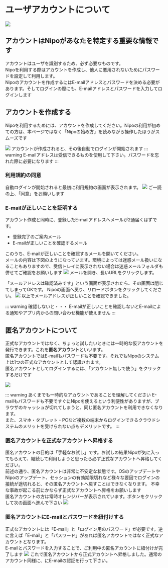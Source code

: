 # ユーザアカウントについて
![](/account/icatch.png)

## アカウントはNipoがあなたを特定する重要な情報です
アカウントはユーザを識別するため、必ず必要なものです。  
Nipoを利用する際はアカウントを作成し、他人に悪用されないためにパスワードを設定して利用します。  
Nipoのアカウントを作成するにはE-mailアドレスとパスワードを決める必要があります。そしてログインの際にも、E-mailアドレスとパスワードを入力してログインします

## アカウントを作成する
Nipoを利用するためには、アカウントを作成してください。Nipoの利用が初めての方は、本ページではなく「Nipoの始め方」を読みながら操作したほうがスムーズです

![](/account/a1.png)
アカウントが作成されると、その後自動でログインが開始されます
::: warning
E-mailアドレスは受信できるものを使用して下さい。パスワードを忘れた際に必要になります
:::

### 利用規約の同意
自動ログインが開始されると最初に利用規約の画面が表示されます。
![](/account/a2.png)
ご一読の上、「同意」をお願いします

### E-mailが正しいことを証明する
アカウント作成と同時に、登録したE-mailアドレスへメールが2通届くはずです。
- 登録完了のご案内メール
- E-mailが正しいことを確認するメール

このうち、E-mailが正しいことを確認するメールを開いてください。  
メールの内容は下図のようになっています。環境によっては迷惑メール扱いになることもありますので、受信トレイに表示されない場合は迷惑メールフォルダも併せてご確認をお願いします
![](/account/a3.png)
メールを開き、長いURLをクリックします。

「メールアドレスは確認済みです」という画面が表示されたら、その画面は閉じてしまってOKです。
Nipoの画面へ戻り、リロードボタンをクリックしてください。
![](/account/a4.png)
以上でメールアドレスが正しいことを確認できました。

::: warning 確認しないと・・・
E-mailが正しいことを確認しないとE-mailによる通知やアプリ内からの問い合わせ機能が使えません
:::

## 匿名アカウントについて
正式なアカウントではなく、ちょっと試したいときには一時的な仮アカウントを発行できます。これを**匿名アカウント**といいます。  
匿名アカウントではE-mailもパスワードも不要です。それでもNipoのシステム上は1つの正式なアカウントとして認識されます。  
匿名アカウントとしてログインするには、「アカウント無しで使う」をクリックするだけです

![](/account/a5.png)

::: warning あくまでも一時的なアカウントであることを理解してください
E-mailもパスワードも不要ですぐにNipoを使えるという利便性がありますが、ブラウザのキャッシュが切れてしまうと、同じ匿名アカウントを利用できなくなります。  
また、スマホ・タブレット・PCなど複数の端末からログインできるクラウドシステムのメリットを受けられない点もデメリットです。
:::

### 匿名アカウントを正式なアカウントへ昇格する
匿名アカウントの目的は「手軽なお試し」です。お試しの結果Nipoが気に入ってもらえて、継続して利用しようと思ったら必ず正式なアカウントへ昇格してください。  
前述の通り、匿名アカウントは非常に不安定な状態です。OSのアップデートやNipoのアップデート、セッションの有効期限切れなど様々な要因でログインの接続が途切れると、その匿名アカウントへ戻すことはできなくなります。
不幸な事故が起こる前にかならず正式なアカウントへ昇格をお願いします  
匿名アカウントの方は常時オレンジバーが表示されています。ボタンをクリックして次の画面へ進んで下さい
![](/account/a6.png)

### 匿名アカウントにE-mailとパスワードを紐付けする
正式なアカウントには「E-mail」と「ログイン用のパスワード」が必要です。逆に言えば「E-mail」と「パスワード」があれば匿名アカウントではなく正式なアカウントとなります。  
E-mailとパスワードを入力することで、ご利用中の匿名アカウントに紐付けが完了します
![](/account/a7.png)
これで匿名アカウントから正式アカウントへ昇格しました。通常のアカウント同様に、にE-mailの認証を行って下さい。

